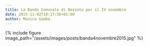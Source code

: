```yaml
---
title: La Banda Comunale di Rezzato per il IV novembre
date: 2015-11-02T18:17:56+01:00
author: Monica Gamba
---
```

{% include figure image_path="/assets/images/posts/banda4novembre2015.jpg" %}
